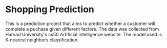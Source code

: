 
# Shopping Prediction 
 
This is a prediction project that aims to predict whether a customer will complete a puchase given different factors. The data was collected from Harvad University's cs50 Artificial intelligence website. The model used is K-nearest neighbors classification.
  
